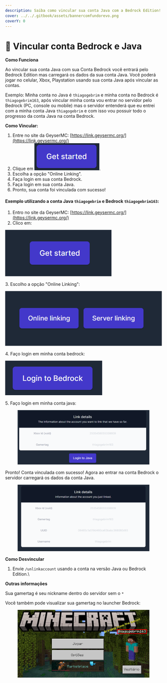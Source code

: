```yaml
---
description: Saiba como vincular sua conta Java com a Bedrock Edition!
cover: ../../.gitbook/assets/bannercomfundorevo.png
coverY: 0
---
```


# 📱 Vincular conta Bedrock e Java

**Como Funciona**[**​**](https://wiki.armamc.com/#como-funciona)

Ao vincular sua conta Java com sua Conta Bedrock você entrará pelo Bedrock Edition mas carregará os dados da sua conta Java. Você poderá jogar no celular, Xbox, Playstation usando sua conta Java após vincular as contas.

Exemplo: Minha conta no Java é `thiagogebrim` e minha conta no Bedrock é `thiagogebrim163`, após vincular minha conta vou entrar no servidor pelo Bedrock (PC, console ou mobile) mas o servidor entenderá que eu entrei com a minha conta Java `thiagogebrim` e com isso vou possuir todo o progresso da conta Java na conta Bedrock.

**Como Vincular:**[**​**](https://wiki.armamc.com/#como-vincular)

1. Entre no site da GeyserMC: [https://link.geysermc.org/](https://link.geysermc.org/)
2. Clique em <img src="../../.gitbook/assets/image (7) (2).png" alt="" data-size="line">.
3. Escolha a opção "Online Linking".
4. Faça login em sua conta Bedrock.
5. Faça login em sua conta Java.
6. Pronto, sua conta foi vinculada com sucesso!

#### Exemplo utilizando a conta Java `thiagogebrim` e Bedrock `thiagogebrim163`:

1. Entro no site da GeyserMC: [https://link.geysermc.org/](https://link.geysermc.org/)
2. Clico em:

![](<../../.gitbook/assets/image (1) (2) (1).png>)

3\.  Escolho a opção "Online Linking":

&#x20;![](<../../.gitbook/assets/image (2) (4).png>)

4\.  Faço login em minha conta bedrock:

![](<../../.gitbook/assets/image (3) (2).png>)

5\.  Faço login em minha conta java:

<figure><img src="../../.gitbook/assets/image (4) (2).png" alt=""><figcaption></figcaption></figure>

Pronto! Conta vinculada com sucesso! Agora ao entrar na conta Bedrock o servidor carregará os dados da conta Java.

<figure><img src="../../.gitbook/assets/image (8) (3).png" alt=""><figcaption></figcaption></figure>

**Como Desvincular**[**​**](https://wiki.armamc.com/#como-desvincular)

1. Envie `/unlinkaccount` usando a conta na versão Java ou Bedrock Edition.\


**Outras informações**[**​**](https://wiki.armamc.com/#outras-informa%C3%A7%C3%B5es)

Sua gamertag é seu nickname dentro do servidor sem o `*`

Você também pode visualizar sua gamertag no launcher Bedrock:

<figure><img src="../../.gitbook/assets/image (5) (2) (1).png" alt=""><figcaption></figcaption></figure>
